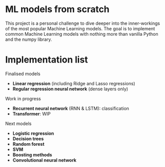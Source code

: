 # ML models from scratch

This project is a personal challenge to dive deeper into the inner-workings of the most popular Machine Learning models. The goal is to implement common Machine Learning models with nothing more than vanilla Python and the numpy library.

# Implementation list

Finalised models
- **Linear regression** (including Ridge and Lasso regressions)
- **Regular regression neural network** (dense layers only)

Work in progress
- **Recurrent neural network** (RNN & LSTM): classification
- **Transformer**: WIP

Next models
- **Logistic regression**
- **Decision trees**
- **Random forest**
- **SVM** 
- **Boosting methods**
- **Convolutional neural network**